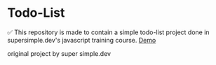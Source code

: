 # Todo-List
✅ This repository is made to contain a simple todo-list project done in supersimple.dev's javascript training course. 
<a href='https://drackass.github.io/Todo-List/'>Demo</a>

original project by super simple.dev

